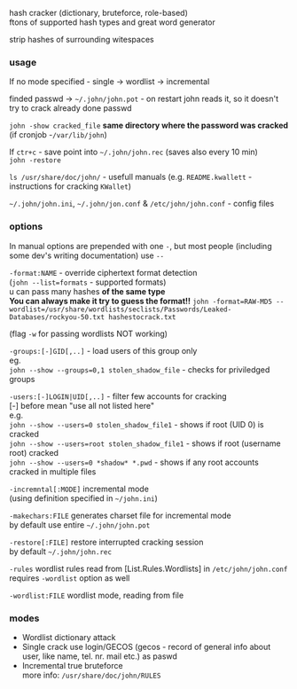 hash cracker (dictionary, bruteforce, role-based)  
ftons of supported hash types and great word generator  

strip hashes of surrounding witespaces

### usage
If no mode specified - single -> wordlist -> incremental  

finded passwd -> `~/.john/john.pot` - on restart john reads it, so it doesn't try to crack already done passwd  

`john -show cracked_file`  **same directory where the password was cracked**  
(if cronjob -`/var/lib/john`)  

If `ctr+c` - save point into `~/.john/john.rec` (saves also every 10 min)  
`john -restore` 

`ls /usr/share/doc/john/` - usefull manuals (e.g. `README.kwallett` - instructions for cracking `KWallet`)

`~/.john/john.ini`, `~/.john/jon.conf` & `/etc/john/john.conf` - config files

### options
In manual options are prepended with one `-`, but most people (including some dev's writing documentation) use `--`

`-format:NAME` - override ciphertext format detection  
(`john --list=formats` - supported formats)  
u can pass many hashes **of the same type**  
**You can always make it try to guess the format!!**
`john -format=RAW-MD5 --wordlist=/usr/share/wordlists/seclists/Passwords/Leaked-Databases/rockyou-50.txt hashestocrack.txt`  

(flag `-w` for passing wordlists NOT working)

`-groups:[-]GID[,..]` - load users of this group only  
eg.  
`john --show --groups=0,1 stolen_shadow_file` - checks for priviledged groups  

`-users:[-]LOGIN|UID[,..]` - filter few accounts for cracking   
[-] before mean "use all not listed here"  
e.g.  
`john --show --users=0 stolen_shadow_file1` - shows if root (UID 0) is cracked  
`john --show --users=root stolen_shadow_file1` - shows if root (username root) cracked  
`john --show --users=0 *shadow* *.pwd` - shows if any root accounts cracked in multiple files  

`-incremntal[:MODE]`  incremental mode  
(using  definition specified in `~/john.ini`)  

`-makechars:FILE` generates charset file for incremental mode   
by default use entire `~/.john/john.pot`  

`-restore[:FILE]` restore interrupted cracking session  
by default `~/.john/john.rec`

`-rules` wordlist rules read from [List.Rules.Wordlists] in `/etc/john/john.conf`  
requires `-wordlist` option as well  

`-wordlist:FILE` wordlist mode, reading from file

### modes
- Wordlist
dictionary attack  
- Single crack
use login/GECOS (gecos - record of general info about user, like name, tel. nr. mail etc.) as paswd  
- Incremental
true bruteforce  
more info: `/usr/share/doc/john/RULES`